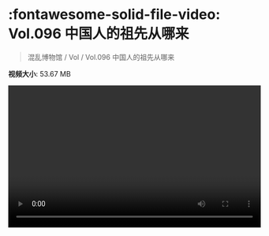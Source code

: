 # :fontawesome-solid-file-video: Vol.096 中国人的祖先从哪来

> 混乱博物馆 / Vol / Vol.096 中国人的祖先从哪来

**视频大小**: 53.67 MB

<video id="V-e9f0a28543ab017b6c931cbea81f6051" width="512" height="288" preload="none" playsinline webkit-playsinline></video>